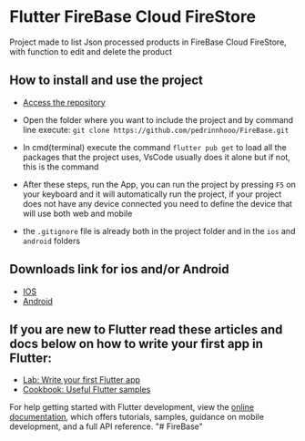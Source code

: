 # Flutter FireBase Cloud FireStore

Project made to list Json processed products in FireBase Cloud FireStore, with function to edit and delete the product

## How to install and use the project

- [Access the repository](https://github.com/pedrinnhooo/FireBase)

- Open the folder where you want to include the project and by command line execute: ` git clone https://github.com/pedrinnhooo/FireBase.git `

- In cmd(terminal) execute the command ` flutter pub get ` to load all the packages that the project uses, VsCode usually does it alone but if not, this is the command

- After these steps, run the App, you can run the project by pressing ` F5 ` on your keyboard and it will automatically run the project, if your project does not have any device connected you need to define the device that will use both web and mobile

- the ` .gitignore ` file is already both in the project folder and in the ` ios ` and ` android ` folders
## Downloads link for ios and/or Android

- [IOS](https://github.com/pedrinnhooo/FireBase/tree/main/ios)
- [Android](https://github.com/pedrinnhooo/FireBase/tree/main/android)

## If you are new to Flutter read these articles and docs below on how to write your first app in Flutter:

- [Lab: Write your first Flutter app](https://docs.flutter.dev/get-started/codelab)
- [Cookbook: Useful Flutter samples](https://docs.flutter.dev/cookbook)

For help getting started with Flutter development, view the
[online documentation](https://docs.flutter.dev/), which offers tutorials,
samples, guidance on mobile development, and a full API reference.
"# FireBase" 
